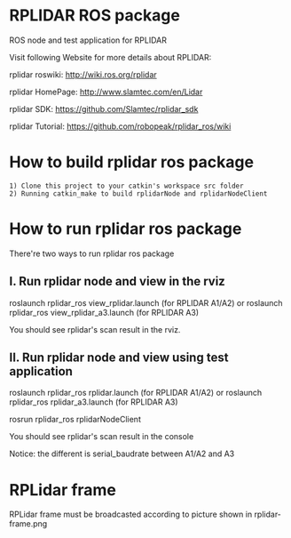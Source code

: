 RPLIDAR ROS package
=====================================================================

ROS node and test application for RPLIDAR

Visit following Website for more details about RPLIDAR:

rplidar roswiki: http://wiki.ros.org/rplidar

rplidar HomePage:   http://www.slamtec.com/en/Lidar

rplidar SDK: https://github.com/Slamtec/rplidar_sdk

rplidar Tutorial:  https://github.com/robopeak/rplidar_ros/wiki

How to build rplidar ros package
=====================================================================
    1) Clone this project to your catkin's workspace src folder
    2) Running catkin_make to build rplidarNode and rplidarNodeClient

How to run rplidar ros package
=====================================================================
There're two ways to run rplidar ros package

I. Run rplidar node and view in the rviz
------------------------------------------------------------
roslaunch rplidar_ros view_rplidar.launch (for RPLIDAR A1/A2)
or
roslaunch rplidar_ros view_rplidar_a3.launch (for RPLIDAR A3)

You should see rplidar's scan result in the rviz.

II. Run rplidar node and view using test application
------------------------------------------------------------
roslaunch rplidar_ros rplidar.launch (for RPLIDAR A1/A2)
or
roslaunch rplidar_ros rplidar_a3.launch (for RPLIDAR A3)

rosrun rplidar_ros rplidarNodeClient

You should see rplidar's scan result in the console

Notice: the different is serial_baudrate between A1/A2 and A3

RPLidar frame
=====================================================================
RPLidar frame must be broadcasted according to picture shown in rplidar-frame.png
